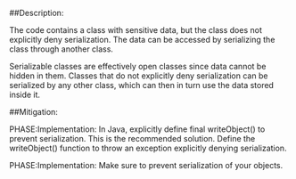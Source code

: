 ##Description:

The code contains a class with sensitive data, but the class does not explicitly deny serialization. The data can be accessed by serializing the class through another class.

Serializable classes are effectively open classes since data cannot be hidden in them. Classes that do not explicitly deny serialization can be serialized by any other class, which can then in turn use the data stored inside it.

##Mitigation:


PHASE:Implementation:
In Java, explicitly define final writeObject() to prevent serialization. This is the recommended solution. Define the writeObject() function to throw an exception explicitly denying serialization.

PHASE:Implementation:
Make sure to prevent serialization of your objects.

